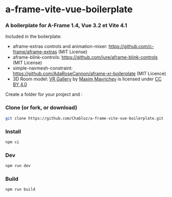 # a-frame-vite-vue-boilerplate

### A boilerplate for A-Frame 1.4, Vue 3.2 et Vite 4.1

Included in the boilerplate:

- aframe-extras controls and animation-mixer: https://github.com/c-frame/aframe-extras  (MIT License)
- aframe-blink-controls: https://github.com/jure/aframe-blink-controls (MIT License)
- simple-navmesh-constraint: https://github.com/AdaRoseCannon/aframe-xr-boilerplate (MIT Licence)
- 3D Room model: [VR Gallery](https://sketchfab.com/3d-models/vr-gallery-1ac32ed62fdf424498acc146fad31f7e) by [Maxim Mavrichev](https://sketchfab.com/mvrc.art) is licensed under [CC BY 4.0](https://creativecommons.org/licenses/by/4.0/)

Create a folder for your project and :

### Clone (or fork, or download)
```sh
git clone https://github.com/Chabloz/a-frame-vite-vue-boilerplate.git .
```
### Install
```sh
npm ci
```
### Dev
```sh
npm run dev
```
### Build
```sh
npm run build
```
